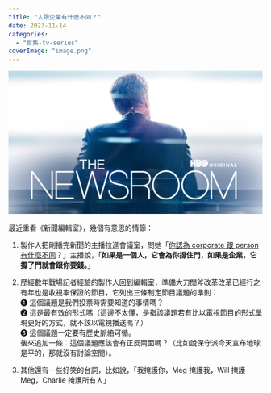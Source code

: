 ```yaml
---
title: "人跟企業有什麼不同？"
date: 2023-11-14
categories: 
  - "影集-tv-series"
coverImage: "image.png"
---
```


![tv series "the newsroom" poster](images/image.png)

最近重看《新聞編輯室》，幾個有意思的情節：

1. 製作人把剛播完新聞的主播拉進會議室，問她「[你認為 corporate 跟 person 有什麼不同](https://www.hbo.com/the-newsroom/videos/the-newsroom-s1-ep-2-corporations-and-people-clip)？」主播說，「**如果是一個人，它會為你撐住門，如果是企業，它撐了門就會跟你要錢。**」

3. 歷經數年戰場記者經驗的製作人回到編輯室，準備大刀闊斧改革改革已經行之有年也是收視率保證的節目，它列出三條制定節目議題的準則：  
    ➊ 這個議題是我們投票時需要知道的事情嗎？  
    ➋ 這是最有效的形式嗎（這邊不太懂，是指該議題若有比以電視節目的形式呈現更好的方式，就不該以電視播送嗎？）  
    ➌ 這個議題一定要有歷史脈絡可循。  
    後來追加一條：這個議題應該會有正反兩面嗎？（比如說保守派今天宣布地球是平的，那就沒有討論空間）。

5. 其他還有一些好笑的台詞，比如說，「我掩護你，Meg 掩護我，Will 掩護 Meg，Charlie 掩護所有人」
